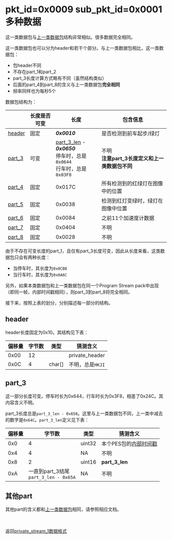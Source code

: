 # pkt_id=0x0009 sub_pkt_id=0x0001 多种数据

这一类数据包与[上一类数据包](./private_misc_1.md)结构非常相似。很多数据完全相同。

这一类数据包也可以分为header和若干个部分。与上一类数据包相比，这一类数据包：
- 包header不同
- 不存在part_1和part_2
- part_3长度计算方式略有不同（虽然结构类似）
- 后面的part_4到part_8的含义与上一类数据包**完全相同**
- 频率同样也为每秒5个

数据包结构为：

|  | 长度是否可变 | 长度 | 包含信息 |
| ---- | ---- | ---- | ---- |
| [header](#jump_header_2) | 固定 | ***0x0010*** | 是否检测到前车起步/绿灯 |
| [part_3](#jump_part_3_2) | 可变 | [part_3_len](#jump_part_3_2) - ***0x0650***</br>停车时，总是`0x0644`</br>行车时，总是`0x03F8` | 不明</br>**注意part_3长度定义和上一类数据包不同** |
| [part_4](./private_misc_1.md#jump_part_4)| 固定 | 0x017C | 所有检测到的红绿灯在图像中的位置 |
| [part_5](./private_misc_1.md#jump_part_5) | 固定 | 0x0038 | 检测到红灯变绿时，绿灯在图像中位置 |
| [part_6](./private_misc_1.md#jump_part_6) | 固定 | 0x0084 | 之前11个加速度计数据 |
| [part_7](./private_misc_1.md#jump_part_7) | 固定 | 0x0404 | 不明 |
| [part_8](./private_misc_1.md#jump_part_8) | 固定 | 0x0028 | 不明 |

由于不存在可变长度的part_1，且仅有part_3长度可变，因此从长度来看，这类数据包只会有两种长度：
- 当停车时，其长度为`0x0CB8`
- 当行车时，其长度为`0x0A6C`

另外，如果本类数据包和上一类数据包在同一个Program Stream pack中出现（即同一帧，内部时间戳相同），则part_3到part_8将完全相同。

接下来，按照上表的划分，分别描述每一部分的结构。

## <span id="jump_header_2">header</span>

header长度固定为0x10。其结构见下表：

| 偏移量 | 字节数 | 类型 | 猜测含义 |
| ---- | ---- | ---- | ---- |
| 0x00 | 12 |  | private_header |
| 0x0C | 4 | char[] | 不明，总是`HKJI` |

## <span id="jump_part_3_2">part_3</span>

这一部分长度可变。停车时长为0x644，行车时长为0x3F8，相差了0x24C。其内容含义不明。

part_3长度总是`part_3_len - 0x650`。这里与上一类数据包不同，上一类中减去的数字是`0x64C`。`part_3_len`定义见下表：

| 偏移量 | 字节数 | 类型 | 猜测含义 |
| ---- | ---- | ---- | ---- |
| 0x0 | 4 | uint32 | 本个PES包的[内部时间戳](./private_ascii_acce.md#jump_timestamp) |
| 0x4 | 4 | NA | 不明 |
| 0x8 | 2 | uint16 | **part_3_len** |
| 0xA | 一直到part_3结尾</br>`part_3_len - 0x65A` | NA | 不明 |

## 其他part

其他part的含义都和[上一类数据包](./private_misc_1.md)相同，请参照相应文档。

<br/><br/>
返回[private_stream_1数据格式](./private_stream_1.md)
